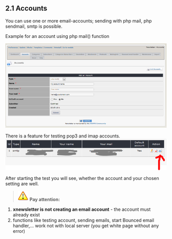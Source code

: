 ## 2.1 Accounts

You can use one or more email-accounts; sending with php mail, php sendmail, smtp is possible.

Example for an account using php mail() function

![](../assets/accounts1_en.PNG)

There is a feature for testing pop3 and imap accounts.
![](../assets/accounts2_en.PNG)

After starting the test you will see, whether the account and your chosen setting are well.

>![](../assets/info/important.png) **Pay attention:** 
1. **xnewsletter is not creating an email account** - the account must already exist
2. functions like testing account, sending emails, start Bounced email handler,... work not with local server (you get white page without any error)